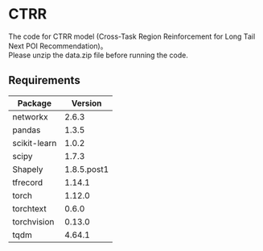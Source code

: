 # CTRR
The code for CTRR model (Cross-Task Region Reinforcement for Long Tail Next POI Recommendation)。<br>
Please unzip the data.zip file before running the code.

## Requirements
|Package         |   Version|
------------------ |-----------|
|networkx       |    2.6.3|
|pandas         |    1.3.5|
|scikit-learn   |    1.0.2|
|scipy          |    1.7.3|
|Shapely        |    1.8.5.post1|
|tfrecord       |    1.14.1|
|torch           |   1.12.0|
|torchtext       |   0.6.0|
|torchvision    |    0.13.0|
|tqdm           |    4.64.1|
